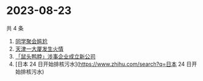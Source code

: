 # 2023-08-23

共 4 条

<!-- BEGIN -->
<!-- 最后更新时间 Wed Aug 23 2023 14:13:55 GMT+0800 (China Standard Time) -->

1. [同学聚会尴尬](https://www.zhihu.com/search?q=同学聚会尴尬)
1. [天津一大厦发生火情](https://www.zhihu.com/search?q=天津一大厦发生火情)
1. [「鼠头鸭脖」涉事企业成立新公司](https://www.zhihu.com/search?q=「鼠头鸭脖」涉事企业成立新公司)
1. [日本 24 日开始排核污水](https://www.zhihu.com/search?q=日本 24
   日开始排核污水)

<!-- END -->
